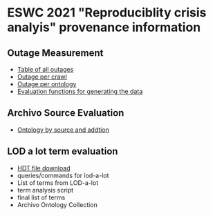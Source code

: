 # ESWC 2021 "Reproduciblity crisis analyis" provenance information

## Outage Measurement

- [Table of all outages](https://docs.google.com/spreadsheets/d/1bL0cnzxPP2y46Z-byf56oHNwREnid1cG0affctbD9fI/edit#gid=281687190)
- [Outage per crawl](https://docs.google.com/spreadsheets/d/1bL0cnzxPP2y46Z-byf56oHNwREnid1cG0affctbD9fI/edit#gid=694221323)
- [Outage per ontology](https://docs.google.com/spreadsheets/d/1bL0cnzxPP2y46Z-byf56oHNwREnid1cG0affctbD9fI/edit#gid=1207680809)
- [Evaluation functions for generating the data](dbpedia/archivo/archivo/eswc_eval.py)

## Archivo Source Evaluation
- [Ontology by source and addtion](https://databus.dbpedia.org/ontologies/archivo-indices/ontologies/2021.11.21-220000/ontologies_type=official.csv)

## LOD a lot term evaluation

- [HDT file download](http://lod-a-lot.lod.labs.vu.nl/data/LOD_a_lot_v1.hdt)
- queries/commands for lod-a-lot
- List of terms from LOD-a-lot
- term analysis script
- final list of terms
- Archivo Ontology Collection
